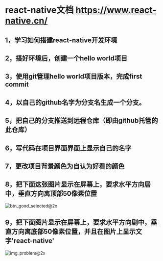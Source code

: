# react-native文档 https://www.react-native.cn/
## 1，学习如何搭建react-native开发环境

## 2，搭好环境后，创建一个hello world项目

## 3，使用git管理hello world项目版本，完成first commit

## 4，以自己的github名字为分支名生成一个分支。

## 5，把自己的分支推送到远程仓库（即由github托管的此仓库）

## 6，写代码在项目界面界面上显示自己的名字

## 7，更改项目背景颜色为自认为好看的颜色

## 8，把下面这张图片显示在屏幕上，要求水平方向居中，垂直方向离顶部50像素位置
![btn_good_selected@2x](https://user-images.githubusercontent.com/2282832/147065727-7b67bcd8-e86d-457e-833c-2e261422ea40.png)

## 9，把下面图片显示在屏幕上，要求水平方向剧中，垂直方向离底部50像素位置，并且在图片上显示文字'react-native'
![img_problem@2x](https://user-images.githubusercontent.com/2282832/147066248-b5513c98-e4ec-4ed6-93ec-61259c7828a5.png)

